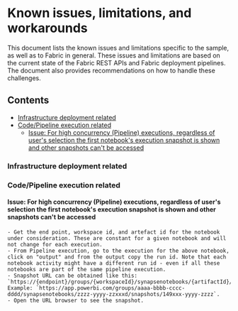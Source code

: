 # Known issues, limitations, and workarounds <!-- omit in toc -->

This document lists the known issues and limitations specific to the sample, as well as to Fabric in general. These issues and limitations are based on the current state of the Fabric REST APIs and Fabric deployment pipelines. The document also provides recommendations on how to handle these challenges.

## Contents <!-- omit in toc -->

- [Infrastructure deployment related](#infrastructure-deployment-related)
- [Code/Pipeline execution related](#codepipeline-execution-related)
  - [Issue: For high concurrency (Pipeline) executions, regardless of user's selection the first notebook's execution snapshot is shown and other snapshots can't be accessed](#issue-for-high-concurrency-pipeline-executions-regardless-of-users-selection-the-first-notebooks-execution-snapshot-is-shown-and-other-snapshots-cant-be-accessed)

### Infrastructure deployment related

### Code/Pipeline execution related

#### Issue: For high concurrency (Pipeline) executions, regardless of user's selection the first notebook's execution snapshot is shown and other snapshots can't be accessed

    - Get the end point, workspace id, and artefact id for the notebook under consideration. These are constant for a given notebook and will not change for each execution.
    - From Pipeline execution, go to the execution for the above notebook, click on "output" and from the output copy the run id. Note that each notebook activity might have a different run id - even if all these notebooks are part of the same pipeline execution.
    - Snapshot URL can be obtained like this: `https://{endpoint}/groups/{workspaceId}/synapsenotebooks/{artifactId}/snapshots/{runId}`. Example: `https://app.powerbi.com/groups/aaaa-bbbb-cccc-dddd/synapsenotebooks/zzzz-yyyy-zzxxxd/snapshots/149xxx-yyyy-zzzz`.
    - Open the URL browser to see the snapshot.
